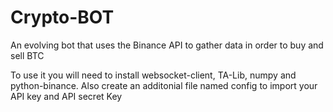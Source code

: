 # Crypto-BOT
An evolving bot that uses the Binance API to gather data in order to buy and sell BTC

To use it you will need to install websocket-client, TA-Lib, numpy and python-binance.
Also create an additonial file named config to import your API key and API secret Key
